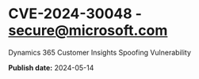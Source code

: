 # CVE-2024-30048 - secure@microsoft.com

Dynamics 365 Customer Insights Spoofing Vulnerability

**Publish date:** 2024-05-14
